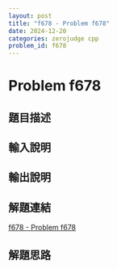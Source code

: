 ```yaml
---
layout: post
title: "f678 - Problem f678"
date: 2024-12-20
categories: zerojudge cpp
problem_id: f678
---
```


# Problem f678

## 題目描述



## 輸入說明



## 輸出說明



## 解題連結

[f678 - Problem f678](https://zerojudge.tw/ShowProblem?problemid=f678)

## 解題思路

